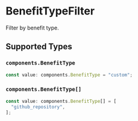 # BenefitTypeFilter

Filter by benefit type.


## Supported Types

### `components.BenefitType`

```typescript
const value: components.BenefitType = "custom";
```

### `components.BenefitType[]`

```typescript
const value: components.BenefitType[] = [
  "github_repository",
];
```

